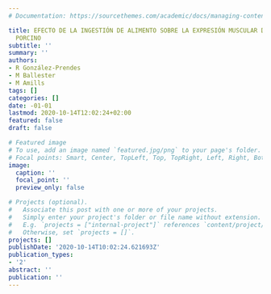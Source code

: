```yaml
---
# Documentation: https://sourcethemes.com/academic/docs/managing-content/

title: EFECTO DE LA INGESTIÓN DE ALIMENTO SOBRE LA EXPRESIÓN MUSCULAR DE miRNAs EN
  PORCINO
subtitle: ''
summary: ''
authors:
- R González-Prendes
- M Ballester
- M Amills
tags: []
categories: []
date: -01-01
lastmod: 2020-10-14T12:02:24+02:00
featured: false
draft: false

# Featured image
# To use, add an image named `featured.jpg/png` to your page's folder.
# Focal points: Smart, Center, TopLeft, Top, TopRight, Left, Right, BottomLeft, Bottom, BottomRight.
image:
  caption: ''
  focal_point: ''
  preview_only: false

# Projects (optional).
#   Associate this post with one or more of your projects.
#   Simply enter your project's folder or file name without extension.
#   E.g. `projects = ["internal-project"]` references `content/project/deep-learning/index.md`.
#   Otherwise, set `projects = []`.
projects: []
publishDate: '2020-10-14T10:02:24.621693Z'
publication_types:
- '2'
abstract: ''
publication: ''
---
```

